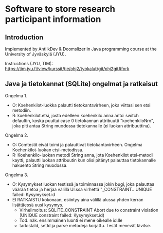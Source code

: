 # Software to store research participant information

## Introduction
Implemented by AntiikDev & Doomslizer in Java programming course at the
University of Jyväskylä (JYU).

Instructions (JYU, TIM):
<https://tim.jyu.fi/view/kurssit/tie/ohj2/tyokalut/git/ohj2git#fork>


## Java ja tietokannat (SQLite) ongelmat ja ratkaisut
Ongelma 1.
- O: Koehenkilot-luokka palautti tietokantavirheen, joka viittasi sen
etsi metodiin.
- R: koehenkilot.etsi, josta edelleen koehenkilo.anna antoi switch defaultin,
koska puuttui case 0 tietokannan attribuutti "koehenkiloNro", joka
piti antaa String muodossa tietokannalle (ei luokan attribuuttina).

Ongelma 2.
- O: Comtestit eivät toimi ja palauttivat tietokantavirheen.
Ongelma Koehenkilot-luokan etsi-metodissa.
- R: Koehenkilo-luokan metodi String anna, jota Koehenkilot etsi-metodi
kaytti, palautti luokan attribuutin kun olisi pitänyt palauttaa tietokannalle
hakuehto String muodossa.

Ongelma 3.
- O: Kysymykset luokan testissä ja toiminnassa jokin bugi, joka palauttaa
väärää tietoa ja herjaa välillä UI:ssa virhettä "_CONSTRAINT.. UNIQUE
failed: Kysymykset.id
- EI RATKAISTU kokonaan, esiintyy aina välillä alussa yhden kerran
lisättäessä uusi kysymys.
	- Virheilmoitus: SQLITE_CONSTRAINT Abort due to constraint violation
	(UNIQUE constraint failed: Kysymykset.id)
	- Tod. näk. ensimmainen luonti ei mene oikealle id:lle
	- tarkistaId, setId ja parse metodeja korjattu.
	Testit menevät lävitse.